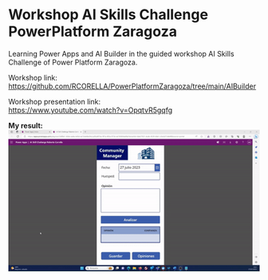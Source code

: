 # Workshop AI Skills Challenge PowerPlatform Zaragoza
Learning Power Apps and AI Builder in the guided workshop AI Skills Challenge of Power Platform Zaragoza.

Workshop link: <br>
https://github.com/RCORELLA/PowerPlatformZaragoza/tree/main/AIBuilder

Workshop presentation link: <br>
https://www.youtube.com/watch?v=OpqtvR5gqfg

**My result:** <br> 
![AISkillsChallengePowerPlatformZaragoza](/res/AISkillsChallengePowerPlatformZaragoza.gif)
